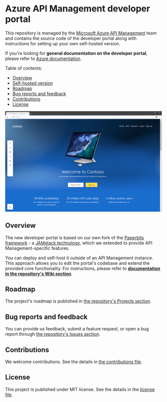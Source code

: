 # Azure API Management developer portal

This repository is managed by the [Microsoft Azure API Management](https://aka.ms/apimrocks) team and contains the source code of the developer portal along with instructions for setting up your own self-hosted version.

If you're looking for **general documentation on the developer portal**, please refer to [Azure documentation](https://aka.ms/apimdocs/portal).

Table of contents:

- [Overview](#overview)
- [Self-hosted version](#self-hosted)
- [Roadmap](#roadmap)
- [Bug reports and feedback](#feedback)
- [Contributions](#contributions)
- [License](#license)

![API Management developer portal](readme/portal.png)

## <a name="overview"></a> Overview

The new developer portal is based on our own fork of the [Paperbits framework](http://paperbits.io/) - a [JAMstack technology](https://jamstack.org/), which we extended to provide API Management-specific features.

You can deploy and self-host it outside of an API Management instance. This approach allows you to edit the portal's codebase and extend the provided core functionality. For  instructions, please refer to [**documentation in the repository's Wiki section**](https://github.com/Azure/api-management-developer-portal/wiki).

## <a name="roadmap"></a> Roadmap

The project's roadmap is published in [the repository's Projects section](https://github.com/Azure/api-management-developer-portal/projects).

## <a name="feedback"></a> Bug reports and feedback

You can provide us feedback, submit a feature request, or open a bug report through [the repository's Issues section](https://github.com/Azure/api-management-developer-portal/issues).

## <a name="contributions"></a> Contributions

We welcome contributions. See the details in [the contributions file](CONTRIBUTIONS.md).

## <a name="license"></a> License

This project is published under MIT license. See the details in the [license file](license).